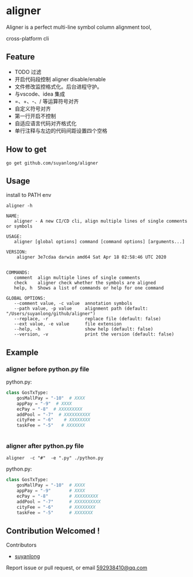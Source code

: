 # aligner

Aligner is a perfect multi-line symbol column alignment tool, 

cross-platform cli

## Feature
* TODO 过滤
* 开启代码段控制 aligner disable/enable
* 文件修改监控格式化。后台进程守护。
* 与vscode、idea 集成
* =、+、-、/ 等运算符号对齐
* 自定义符号对齐
* 第一行开启不控制
* 自适应语言代码对齐格式化
* 单行注释与左边的代码间距设置四个空格


## How to get

```
go get github.com/suyanlong/aligner
```

## Usage

install to PATH env
```shell script
aligner -h

NAME:
   aligner - A new CI/CD cli, align multiple lines of single comments or symbols

USAGE:
   aligner [global options] command [command options] [arguments...]

VERSION:
    aligner 3e7cdaa darwin amd64 Sat Apr 18 02:58:46 UTC 2020


COMMANDS:
   comment  align multiple lines of single comments
   check    aligner check whether the symbols are aligned
   help, h  Shows a list of commands or help for one command

GLOBAL OPTIONS:
   --comment value, -c value  annotation symbols
   --path value, -p value     alignment path (default: "/Users/suyanlong/github/aligner")
   --replace, -r              replace file (default: false)
   --ext value, -e value      file extension
   --help, -h                 show help (default: false)
   --version, -v              print the version (default: false)

```

## Example

### aligner before python.py file
python.py:
```python
class GosTxType:
    gosMallPay = "-10"  # XXXX
    appPay = "-9"  # XXXX
    ecPay = "-8"  # XXXXXXXXX
    addPool = "-7"  # XXXXXXXXXX
    cityFee = "-6"    # XXXXXXXX
    taskFee = "-5"   # XXXXXXX
 
```

### aligner after python.py file
```shell script
aligner  -c "#"  -e ".py" ./python.py
```
python.py:
```python
class GosTxType:
    gosMallPay = "-10"  # XXXX
    appPay = "-9"       # XXXX
    ecPay = "-8"        # XXXXXXXXX
    addPool = "-7"      # XXXXXXXXXX
    cityFee = "-6"      # XXXXXXXX
    taskFee = "-5"      # XXXXXXX
```

## Contribution Welcomed !

Contributors

* [suyanlong](https://github.com/suyanlong) 


Report issue or pull request, or email 592938410@qq.com 
